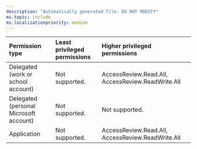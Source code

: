 ```yaml
---
description: "Automatically generated file. DO NOT MODIFY"
ms.topic: include
ms.localizationpriority: medium
---
```


|Permission type|Least privileged permissions|Higher privileged permissions|
|:---|:---|:---|
|Delegated (work or school account)|Not supported.|AccessReview.Read.All, AccessReview.ReadWrite.All|
|Delegated (personal Microsoft account)|Not supported.|Not supported.|
|Application|Not supported.|AccessReview.Read.All, AccessReview.ReadWrite.All|

